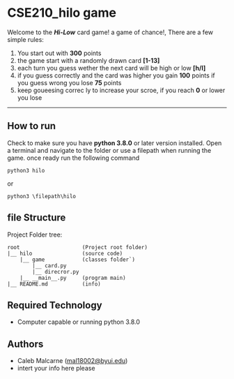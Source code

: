 # CSE210_hilo game
Welcome to the **_Hi-Low_** card game! a game of chance!, There are a few simple rules:

1. You start out with **300** points
2. the game start with a randomly drawn card **[1-13]**
3. each turn you guess wether the next card    will be high or low **[h/l]**
4. if you guess correctly and the card was higher you gain **100** points if you guess wrong you lose **75** points
5. keep goueesing correc ly to increase your scroe, if you reach **0** or lower you lose

---

## How to run
Check to make sure you have **python 3.8.0** or later version installed. Open a terminal
and navigate to the folder or use a filepath when running the game. once ready run the following command
```
python3 hilo
```
or
```
python3 \filepath\hilo
```

## file Structure
Project Folder tree:
```
root                    (Project root folder)
|__ hilo                (source code)
    |__ game            (classes folder`)
        |__ card.py
        |__ direcror.py
    |__ __main__.py     (program main)
|__ README.md           (info)
```
## Required Technology
* Computer capable or running python 3.8.0

## Authors
* Caleb Malcarne (mal18002@byui.edu)
* intert your info here please  